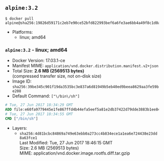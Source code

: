 ## `alpine:3.2`

```console
$ docker pull alpine@sha256:19826d59171c2eb7e90ce52bfd822993bef6a6fe3ae6bb4a49f8c1d0a01e99c7
```

-	Platforms:
	-	linux; amd64

### `alpine:3.2` - linux; amd64

-	Docker Version: 17.03.1-ce
-	Manifest MIME: `application/vnd.docker.distribution.manifest.v2+json`
-	Total Size: **2.6 MB (2569513 bytes)**  
	(compressed transfer size, not on-disk size)
-	Image ID: `sha256:39be345c901f19da3535bc3e837a6d81949b5eb40ed9beea8629aa3fe59be208`
-	Default Command: `["\/bin\/sh"]`

```dockerfile
# Tue, 27 Jun 2017 18:34:29 GMT
ADD file:e60fa9779445e1fe867ffd4b44efa5eef5a81e2db37422d79dde3883b1ee8474 in / 
# Tue, 27 Jun 2017 18:34:55 GMT
CMD ["/bin/sh"]
```

-	Layers:
	-	`sha256:4d81bcbc84869a749e63ebb0a273cc4b834ece1a1ea6e724438e23dd8a63fce1`  
		Last Modified: Tue, 27 Jun 2017 18:46:15 GMT  
		Size: 2.6 MB (2569513 bytes)  
		MIME: application/vnd.docker.image.rootfs.diff.tar.gzip
